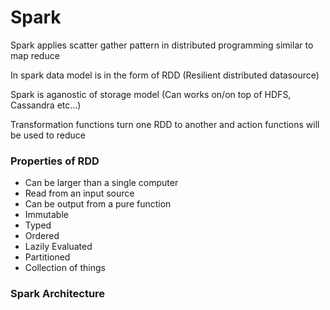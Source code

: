 # Spark

Spark applies scatter gather pattern in distributed programming similar to map reduce

In spark data model is in the form of RDD (Resilient distributed datasource)

Spark is aganostic of storage model (Can works on/on top of HDFS, Cassandra etc...)

Transformation functions turn one RDD to another and action functions will be used to reduce

### Properties of RDD

- Can be larger than a single computer
- Read from an input source
- Can be output from a pure function
- Immutable
- Typed
- Ordered
- Lazily Evaluated
- Partitioned
- Collection of things

### Spark Architecture

